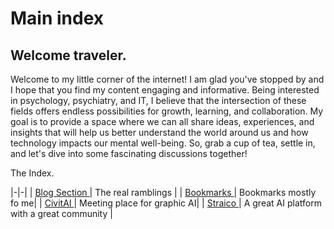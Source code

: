 # Main index

## Welcome traveler.

Welcome to my little corner of the internet! I am glad you've stopped by and I hope that you find my content engaging and informative. Being interested in psychology, psychiatry, and IT, I believe that the intersection of these fields offers endless possibilities for growth, learning, and collaboration. My goal is to provide a space where we can all share ideas, experiences, and insights that will help us better understand the world around us and how technology impacts our mental well-being. So, grab a cup of tea, settle in, and let's dive into some fascinating discussions together!

The Index.

|-|-|
| [ Blog Section ](blog) | The real ramblings |
| [ Bookmarks ](bookmarks.md) | Bookmarks mostly fo me|
| [ CivitAI ](CivitAI) | Meeting place for graphic AI|
| [ Straico ](Straico)| A great AI platform with a great community |

